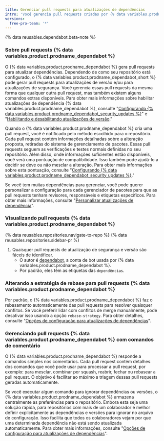 ```yaml
---
title: Gerenciar pull requests para atualizações de dependências
intro: 'Você gerencia pull requests criadas por {% data variables.product.prodname_dependabot %} da mesma forma que outras pull requests, mas existem algumas opções extras.'
versions:
  free-pro-team: '*'
---
```


{% data reusables.dependabot.beta-note %}

### Sobre pull requests {% data variables.product.prodname_dependabot %}

O {% data variables.product.prodname_dependabot %} gera pull requests para atualizar dependências. Dependendo de como seu repositório está configurado, o {% data variables.product.prodname_dependabot_short %} pode gerar pull requests para atualizações de versão e/ou para atualizações de segurança. Você gerencia essas pull requests da mesma forma que qualquer outra pull request, mas também existem alguns comandos extras disponíveis. Para obter mais informações sobre habilitar atualizações de dependência {% data variables.product.prodname_dependabot %}, consulte "[Configurando {% data variables.product.prodname_dependabot_security_updates %}](/github/managing-security-vulnerabilities/configuring-github-dependabot-security-updates)" e "[Habilitando e desabilitando atualizações de versão](/github/administering-a-repository/enabling-and-disabling-version-updates)."

Quando o {% data variables.product.prodname_dependabot %} cria uma pull request, você é notificado pelo método escolhido para o repositório. Cada pull request contém informações detalhadas sobre a alteração proposta, retiradas do sistema de gerenciamento de pacotes. Essas pull requests seguem as verificações e testes normais definidas no seu repositório. Além disso, onde informações suficientes estão disponíveis, você verá uma pontuação de compatibilidade. Isso também pode ajudá-lo a decidir se deve ou não mesclar a alteração. Para obter mais informações sobre esta pontuação, consulte "[Configurando {% data variables.product.prodname_dependabot_security_updates %}](/github/managing-security-vulnerabilities/configuring-github-dependabot-security-updates)."

Se você tem muitas dependências para gerenciar, você pode querer personalizar a configuração para cada gerenciador de pacotes para que as pull requests tenham revisores, responsáveis e etiquetas específicos. Para obter mais informações, consulte "[Personalizar atualizações de dependência](/github/administering-a-repository/customizing-dependency-updates)".

### Visualizando pull requests {% data variables.product.prodname_dependabot %}

{% data reusables.repositories.navigate-to-repo %}
{% data reusables.repositories.sidebar-pr %}
1. Quaisquer pull requests de atualização de segurança e versão são fáceis de identificar.
    - O autor é [dependabot](https://github.com/dependabot), a conta de bot usada por {% data variables.product.prodname_dependabot %}.
    - Por padrão, eles têm as etiquetas das `dependências`.

### Alterando a estratégia de rebase para pull requests {% data variables.product.prodname_dependabot %}

Por padrão, o {% data variables.product.prodname_dependabot %} faz o rebasamento automaticamente das pull requests para resolver quaisquer conflitos. Se você preferir lidar com conflitos de merge manualmente, pode desativar isso usando a opção `rebase-strategy`. Para obter detalhes, consulte "[Opções de configuração para atualizações de dependências](/github/administering-a-repository/configuration-options-for-dependency-updates#rebase-strategy)".

### Gerenciando pull requests {% data variables.product.prodname_dependabot %} com comandos de comentário

O {% data variables.product.prodname_dependabot %} responde a comandos simples nos comentários. Cada pull request contém detalhes dos comandos que você pode usar para processar a pull request, por exemplo: para mesclar, combinar por squash, reabrir, fechar ou rebasear a pull request. O objetivo é facilitar ao máximo a triagem dessas pull requests geradas automaticamente.

Se você executar algum comando para ignorar dependências ou versões, o {% data variables.product.prodname_dependabot %} armazena centralmente as preferências para o repositório. Embora esta seja uma solução rápida, para repositórios com mais de um colaborador é melhor definir explicitamente as dependências e versões para ignorar no arquivo de configuração. Isso facilita que todos os colaboradores vejam por que uma determinada dependência não está sendo atualizada automaticamente. Para obter mais informações, consulte "[Opções de configuração para atualizações de dependências](/github/administering-a-repository/configuration-options-for-dependency-updates#ignore)".

